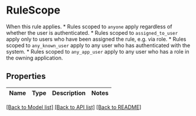 # RuleScope

When this rule applies. * Rules scoped to `anyone` apply regardless of whether the user is authenticated. * Rules scoped to `assigned_to_user` apply only to users who have been assigned the rule,   e.g. via  role. * Rules scoped to `any_known_user` apply to any user who has authenticated with the   system. * Rules scoped to `any_app_user` apply to any user who has a role in the owning   application. 
## Properties
Name | Type | Description | Notes
------------ | ------------- | ------------- | -------------

[[Back to Model list]](../README.md#documentation-for-models) [[Back to API list]](../README.md#documentation-for-api-endpoints) [[Back to README]](../README.md)


